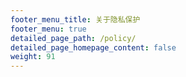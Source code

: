 ```yaml
---
footer_menu_title: 关于隐私保护
footer_menu: true
detailed_page_path: /policy/
detailed_page_homepage_content: false
weight: 91
---
```

